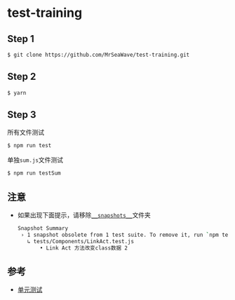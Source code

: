 # test-training

## Step 1

```bash
$ git clone https://github.com/MrSeaWave/test-training.git
```

## Step 2

```bash
$ yarn
```

## Step 3

所有文件测试

```bash
$ npm run test
```

单独`sum.js`文件测试

```bash
$ npm run testSum
```

## 注意

- 如果出现下面提示，请移除[`__snapshots__`](./tests/Components/__snapshots__)文件夹
    ```bash
    Snapshot Summary
     › 1 snapshot obsolete from 1 test suite. To remove it, run `npm test -- -u`.
       ↳ tests/Components/LinkAct.test.js
           • Link Act 方法改变class数据 2
    ```

## 参考

- [单元测试](https://github.com/MrSeaWave/Booknotes/tree/master/%E5%8D%95%E5%85%83%E6%B5%8B%E8%AF%95)
